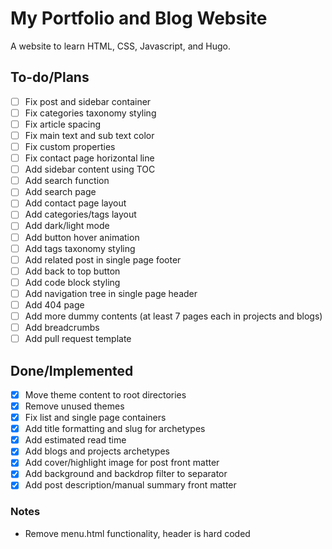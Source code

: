 # My Portfolio and Blog Website

A website to learn HTML, CSS, Javascript, and Hugo.

## To-do/Plans

- [ ] Fix post and sidebar container
- [ ] Fix categories taxonomy styling
- [ ] Fix article spacing
- [ ] Fix main text and sub text color
- [ ] Fix custom properties
- [ ] Fix contact page horizontal line
- [ ] Add sidebar content using TOC
- [ ] Add search function
- [ ] Add search page
- [ ] Add contact page layout
- [ ] Add categories/tags layout
- [ ] Add dark/light mode
- [ ] Add button hover animation
- [ ] Add tags taxonomy styling
- [ ] Add related post in single page footer
- [ ] Add back to top button
- [ ] Add code block styling
- [ ] Add navigation tree in single page header
- [ ] Add 404 page
- [ ] Add more dummy contents (at least 7 pages each in projects and blogs)
- [ ] Add breadcrumbs
- [ ] Add pull request template

## Done/Implemented

- [x] Move theme content to root directories
- [x] Remove unused themes
- [x] Fix list and single page containers
- [x] Add title formatting and slug for archetypes
- [x] Add estimated read time
- [x] Add blogs and projects archetypes
- [x] Add cover/highlight image for post front matter
- [x] Add background and backdrop filter to separator
- [x] Add post description/manual summary front matter

### Notes

- Remove menu.html functionality, header is hard coded
